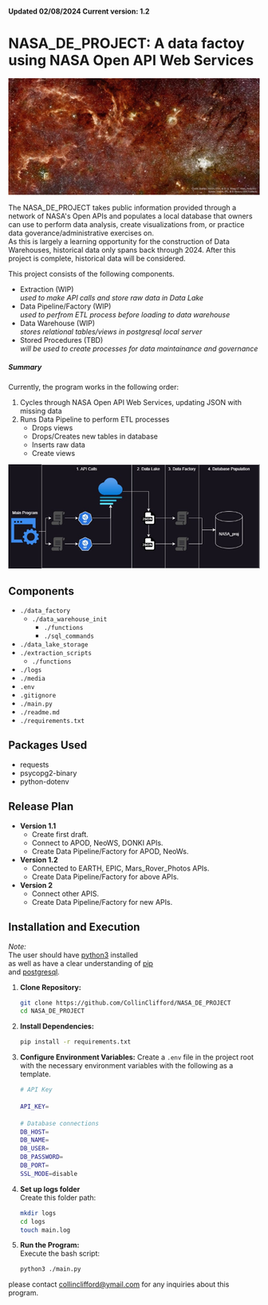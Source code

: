 #### Updated 02/08/2024 Current version: 1.2

# NASA_DE_PROJECT: A data factoy using NASA Open API Web Services 
![Nasa Astronomy Picture of the Day Example](./media/apod.jpg)

The NASA_DE_PROJECT takes public information provided through a network of NASA's Open APIs and populates a local database that owners can use to perform data analysis, create visualizations from, or practice data goverance/administrative exercises on.\
As this is largely a learning opportunity for the construction of Data Warehouses, historical data only spans back through 2024.  After this project is complete, historical data will be considered.

This project consists of the following components.
- Extraction (WIP)\
*used to make API calls and store raw data in Data Lake*
- Data Pipeline/Factory (WIP)\
*used to perfrom ETL process before loading to data warehouse*
- Data Warehouse (WIP)\
*stores relational tables/views in postgresql local server*
- Stored Procedures (TBD)\
*will be used to create processes for data maintainance and governance*

##### Summary

Currently, the program works in the following order:
1. Cycles through NASA Open API Web Services, updating JSON with missing data
2. Runs Data Pipeline to perform ETL processes
    - Drops views
    - Drops/Creates new tables in database
    - Inserts raw data
    - Create views

![NASA_proj workflow diagram](./media/NASA_proj_wf.jpg)  

## Components

- `./data_factory`
    - `./data_warehouse_init`
        - `./functions`
        - `./sql_commands`
- `./data_lake_storage`
- `./extraction_scripts`
    - `./functions`
- `./logs`
- `./media`
- `.env`
- `.gitignore`
- `./main.py`
- `./readme.md`
- `./requirements.txt`

## Packages Used
- requests
- psycopg2-binary
- python-dotenv

## Release Plan
- **Version 1.1**
    - Create first draft.
    - Connect to APOD, NeoWS, DONKI APIs.
    - Create Data Pipeline/Factory for APOD, NeoWs.
- **Version 1.2**
    - Connected to EARTH, EPIC, Mars_Rover_Photos APIs.
    - Create Data Pipeline/Factory for above APIs.
- **Version 2**
    - Connect other APIS.
    - Create Data Pipeline/Factory for new APIs.
    
## Installation and Execution
*Note:*\
The user should have [python3](https://pypi.org/project/pip/) installed\
as well as have a clear understanding of [pip](https://pypi.org/project/pip/)\
and [postgresql](https://pypi.org/project/pip/).
1. **Clone Repository:**
    ```bash
    git clone https://github.com/CollinClifford/NASA_DE_PROJECT
    cd NASA_DE_PROJECT
2. **Install Dependencies:**
    ```bash
    pip install -r requirements.txt
3. **Configure Environment Variables:**
    Create a `.env` file in the project root with the necessary environment variables with the following as a template.
    ```bash
    # API Key

    API_KEY=

    # Database connections
    DB_HOST=
    DB_NAME=
    DB_USER=
    DB_PASSWORD=
    DB_PORT=
    SSL_MODE=disable
4. **Set up logs folder**\
    Create this folder path:
    ```bash
    mkdir logs
    cd logs
    touch main.log
5. **Run the Program:**\
    Execute the bash script:
    ```bash
    python3 ./main.py

please contact collinclifford@ymail.com for any inquiries about this program.